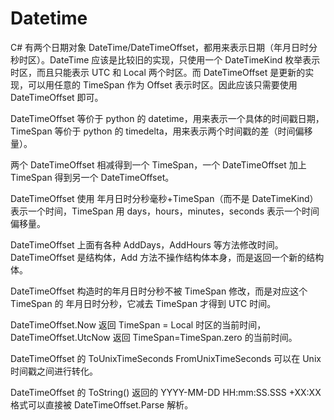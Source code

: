 # Datetime

C# 有两个日期对象 DateTime/DateTimeOffset，都用来表示日期（年月日时分秒时区）。DateTime 应该是比较旧的实现，只使用一个 DateTimeKind 枚举表示时区，而且只能表示 UTC 和 Local 两个时区。而 DateTimeOffset 是更新的实现，可以用任意的 TimeSpan 作为 Offset 表示时区。因此应该只需要使用 DateTimeOffset 即可。

DateTimeOffset 等价于 python 的 datetime，用来表示一个具体的时间戳日期，TimeSpan 等价于 python 的 timedelta，用来表示两个时间戳的差（时间偏移量）。

两个 DateTimeOffset 相减得到一个 TimeSpan，一个 DateTimeOffset 加上 TimeSpan 得到另一个 DateTimeOffset。

DateTimeOffset 使用 年月日时分秒毫秒+TimeSpan（而不是 DateTimeKind） 表示一个时间，TimeSpan 用 days，hours，minutes，seconds 表示一个时间偏移量。

DateTimeOffset 上面有各种 AddDays，AddHours 等方法修改时间。DateTimeOffset 是结构体，Add 方法不操作结构体本身，而是返回一个新的结构体。

DateTimeOffset 构造时的年月日时分秒不被 TimeSpan 修改，而是对应这个 TimeSpan 的 年月日时分秒，它减去 TimeSpan 才得到 UTC 时间。

DateTimeOffset.Now 返回 TimeSpan = Local 时区的当前时间，DateTimeOffset.UtcNow 返回 TimeSpan=TimeSpan.zero 的当前时间。

DateTimeOffset 的 ToUnixTimeSeconds FromUnixTimeSeconds 可以在 Unix 时间戳之间进行转化。

DateTimeOffset 的 ToString() 返回的 YYYY-MM-DD HH:mm:SS.SSS +XX:XX 格式可以直接被 DateTimeOffset.Parse 解析。

